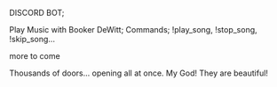 DISCORD BOT;

Play Music with Booker DeWitt;
Commands; !play_song, !stop_song, !skip_song...

more to come


Thousands of doors... opening all at once. My God! They are beautiful!
